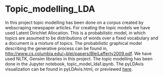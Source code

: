 # Topic_modelling_LDA
In this project topic modelling has been done on a corpus created by webscraping newspaper articles. For creating the topic models we have used Latent Dirichlet Allocation. This is a probabilistic model, in which topics are assumed to be distributions of words over  a fixed vocabulary and  a document is a mixture of topics. The probabilistic graphical model describing the generative process can be found in, http://www.cs.columbia.edu/~blei/papers/BleiLafferty2009.pdf. 
We have used NLTK, Gensim libraries in this project. 
        The topic modelling has been done in the Jupyter notebook, topic_model_lda1.ipynb. The pyLDAvis visualization can be found in pyLDAvis.html, or previewed [here](https://htmlpreview.github.io/?https://github.com/rajarshipal15/Topic_modelling_LDA/blob/main/pyLDAvis.html).  
